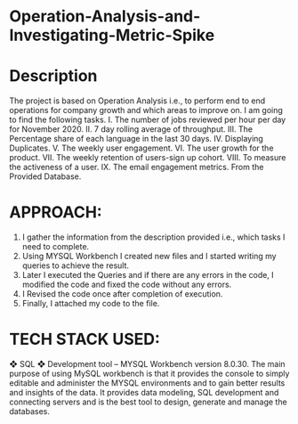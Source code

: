 # Operation-Analysis-and-Investigating-Metric-Spike
# Description
The project is based on Operation Analysis i.e., to perform end to end operations
for company growth and which areas to improve on. I am going to find the
following tasks.
I. The number of jobs reviewed per hour per day for November 2020.
II. 7 day rolling average of throughput.
III. The Percentage share of each language in the last 30 days.
IV. Displaying Duplicates.
V. The weekly user engagement.
VI. The user growth for the product.
VII. The weekly retention of users-sign up cohort.
VIII. To measure the activeness of a user.
IX. The email engagement metrics.
From the Provided Database.

# APPROACH:
1) I gather the information from the description provided i.e., which tasks I need
to complete.
2) Using MYSQL Workbench I created new files and I started writing my queries
to achieve the result.
3) Later I executed the Queries and if there are any errors in the code, I modified
the code and fixed the code without any errors.
4) I Revised the code once after completion of execution.
5) Finally, I attached my code to the file.
# TECH STACK USED:
❖ SQL
❖ Development tool – MYSQL Workbench version 8.0.30.
The main purpose of using MySQL workbench is that it provides the console to
simply editable and administer the MYSQL environments and to gain better
results and insights of the data. It provides data modeling, SQL development and
connecting servers and is the best tool to design, generate and manage the
databases.
